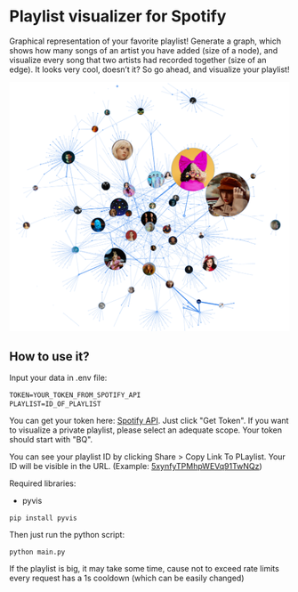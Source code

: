 # Playlist visualizer for Spotify
Graphical representation of your favorite playlist! Generate a graph, which shows how many songs of an artist you have added (size of a node), and visualize every song that two artists had recorded together (size of an edge). It looks very cool, doesn’t it? So go ahead, and visualize your playlist! 

![Example](./img/kaleidoscope.png)
## How to use it?
Input your data in .env file:
```
TOKEN=YOUR_TOKEN_FROM_SPOTIFY_API
PLAYLIST=ID_OF_PLAYLIST
```
You can get your token here: [Spotify API](https://developer.spotify.com/console/get-playlist-tracks/). Just click "Get Token". If you want to visualize a private playlist,
please select an adequate scope. Your token should start with "BQ".

You can see your playlist ID by clicking Share > Copy Link To PLaylist. Your ID will be visible in the URL. (Example: [5xynfyTPMhpWEVq91TwNQz](https://open.spotify.com/playlist/5xynfyTPMhpWEVq91TwNQz?si=8d6c781f26d1420a))

Required libraries:
- pyvis
```
pip install pyvis
```

Then just run the python script:
```
python main.py
```
If the playlist is big, it may take some time, cause not to exceed rate limits every request has a 1s cooldown (which can be easily changed)

